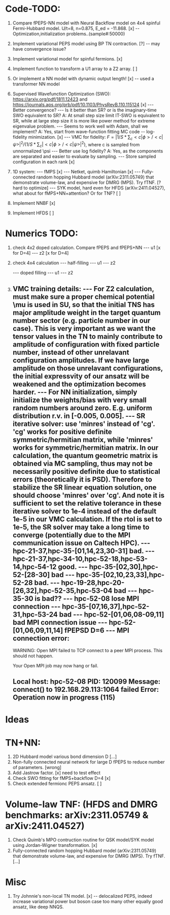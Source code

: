 # Code-TODO:

1. Compare fPEPS-NN model with Neural Backflow model on 4x4 spinful Fermi-Hubbard model. U/t=8, n=0.875, E_ed = -11.868. [x] -- Optimization,initialization problems..(sample#:50000)
2. Implement variational PEPS model using BP TN contraction. [?] -- may have convergence issue?
3. Implement variational model for spinful fermions. [x]
4. Implement function to transform a U1 array to a Z2 array. [ ]
5. Or implement a NN model with dynamic output length! [x] -- used a transformer NN model
6. Supervised Wavefunction Optimization (SWO): https://arxiv.org/pdf/1811.12423 and https://journals.aps.org/prb/pdf/10.1103/PhysRevB.110.115124 [x]
    --- Better convergence?
    --- Is it better than SR? or is the imaginary-time SWO equivalent to SR? 
        A: At small step size limit IT-SWO is equivalent to SR, while at large step size it is more like power method for extreme eigenvalue problem.
    --- Seems to work well with Adam, shall we implement?
        A: Yes, start from wave-function fitting MC code -- log-fidelity minimization. [x]
    --- VMC for fidelity: $F = |1/S * \sum_c <c|\phi>/<c|\psi>|^2 / (1/S * \sum_c |<c|\phi>/<c|\psi>|^2)$, where c is sampled from unnormalized \psi
    --- Better use log fidelity?
        A: Yes, as the components are separated and easier to evaluate by sampling.
    --- Store sampled configuration in each rank [x]
7. 1D system:
    --- fMPS [x]
    --- Netket, quimb Hamiltonian [x]
    --- Fully-connected random hopping Hubbard model (arXiv:2311.05749) that demonstrate volume-law, and expensive for DMRG (MPS). Try fTNF. [? hard to optimize]
    --- SYK model, hard even for HFDS (arXiv:2411.04527), what about for fMPS+NN+attention? Or for TNF? [ ]

8. Implement NNBF [x]
9. Implement HFDS [ ]

# Numerics TODO:
1. check 4x2 doped calculation. Compare fPEPS and fPEPS+NN
    --- u1 [x for D=4]
    --- z2 [x for D=4]
2. check 4x4 calculation
    --- half-filling
        --- u1
        --- z2

    --- doped filling
        --- u1
        --- z2
3. VMC training details:
    --- For Z2 calculation, must make sure a proper chemical potential \mu is used in SU, so that the initial TNS has major amplitude weight
    in the target quantum number sector (e.g. particle number in our case). This is very important as we want the tensor values in the TN to
    mainly contribute to amplitude of configuration with fixed particle number, instead of other unrelavant configuration amplitudes. If we
    have large amplitude on those unrelavant configurations, the initial expressvity of our ansatz will be weakened and the optimization becomes
    harder.
    --- For NN initialization, simply initialize the weights/bias with very small random numbers around zero. E.g. uniform distribution r.v. in
    [-0.005, 0.005].
    --- SR iterative solver: use 'minres' instead of 'cg'. 'cg' works for positive definite symmetric/hermitian matrix, while 'minres' works for
    symmetric/hermitian matrix. In our calculation, the quantum geometric matrix is obtained via MC sampling, thus may not be necessarily positive
    definite due to statistical errors (theoretically it is PSD). Therefore to stabilize the SR linear equation solution, one should choose 'minres'
    over 'cg'. And note it is sufficient to set the relative tolerance in these iterative solver to 1e-4 instead of the default 1e-5 in our VMC calculation.
    If the rtol is set to 1e-5, the SR solver may take a long time to converge (potentially due to the MPI communication issue on Caltech HPC).
    --- hpc-21-37,hpc-35-[01,14,23,30-31] bad. 
    --- hpc-21-37,hpc-34-10,hpc-52-18,hpc-53-14,hpc-54-12 good. 
    --- hpc-35-[02,30],hpc-52-[28-30] bad
    --- hpc-35-[02,10,23,33],hpc-52-28 bad.
    --- hpc-19-28,hpc-20-[26,32],hpc-52-35,hpc-53-04 bad
    --- hpc-35-30 is bad??
    --- hpc-52-08 lose MPI connection
    --- hpc-35-[07,16,37],hpc-52-31,hpc-53-24 bad
    --- hpc-52-[01,06,08-09,11] bad MPI connection issue
    --- hpc-52-[01,06,09,11,14] fPEPSD D=6
    --- MPI connection error:
    --------------------------------------------------------------------------
    WARNING: Open MPI failed to TCP connect to a peer MPI process.  This
    should not happen.

    Your Open MPI job may now hang or fail.

    Local host: hpc-52-08
    PID:        120099
    Message:    connect() to 192.168.29.113:1064 failed
    Error:      Operation now in progress (115)
    --------------------------------------------------------------------------

# Ideas

# TN+NN:
1. 2D Hubbard model various bond dimension D [...]
2. Non-fully connected neural network for large D fPEPS to reduce number of parameters. [wrong]
3. Add Jastrow factor. [x] need to test effect
4. Check SWO fitting for fMPS+backflow  D=4 [x]
5. Check extended fermionc PEPS ansatz. [ ]





# Volume-law TNF: (HFDS and DMRG benchmarks: arXiv:2311.05749 & arXiv:2411.04527)
1. Check Quimb's MPO contruction routine for QSK model/SYK model using Jordan-Wigner transformation. [x]
2. Fully-connected random hopping Hubbard model (arXiv:2311.05749) that demonstrate volume-law, and expensive for DMRG (MPS). Try fTNF. [...]



# Misc

1. Try Johnnie's non-local TN model. [x] -- delocalized PEPS, indeed increase variational power but boson case too many other equally good ansatz, like deep NNQS.






